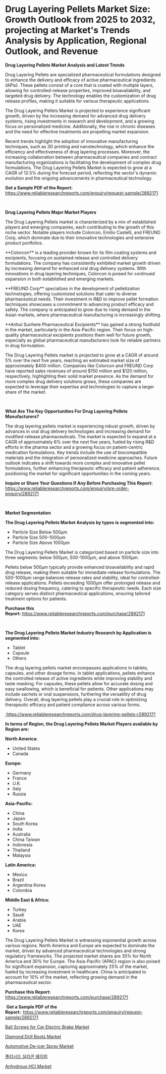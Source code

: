 <p><h1>Drug Layering Pellets Market Size: Growth Outlook from 2025 to 2032, projecting at Market's Trends Analysis by Application, Regional Outlook, and Revenue</h1></p><p><strong>Drug Layering Pellets Market Analysis and Latest Trends</strong></p>
<p><p>Drug Layering Pellets are specialized pharmaceutical formulations designed to enhance the delivery and efficacy of active pharmaceutical ingredients (APIs). These pellets consist of a core that is coated with multiple layers, allowing for controlled-release properties, improved bioavailability, and targeted drug delivery. The technology enables the customization of drug release profiles, making it suitable for various therapeutic applications.</p><p>The Drug Layering Pellets Market is projected to experience significant growth, driven by the increasing demand for advanced drug delivery systems, rising investments in research and development, and a growing focus on personalized medicine. Additionally, the rise in chronic diseases and the need for effective treatments are propelling market expansion. </p><p>Recent trends highlight the adoption of innovative manufacturing techniques, such as 3D printing and nanotechnology, which enhance the efficiency and effectiveness of drug layering processes. Moreover, the increasing collaboration between pharmaceutical companies and contract manufacturing organizations is facilitating the development of complex drug formulations. The Drug Layering Pellets Market is expected to grow at a CAGR of 12.5% during the forecast period, reflecting the sector's dynamic evolution and the ongoing advancements in pharmaceutical technology.</p></p>
<p><strong>Get a Sample PDF of the Report:&nbsp;</strong> <a href="https://www.reliableresearchreports.com/enquiry/request-sample/2892171?utm_campaign=40&utm_medium=2&utm_source=Github&utm_content=ia&utm_term=15032025&utm_id=drug-layering-pellets">https://www.reliableresearchreports.com/enquiry/request-sample/2892171</a></p>
<p>&nbsp;</p>
<p><strong>Drug Layering Pellets Major Market Players</strong></p>
<p><p>The Drug Layering Pellets market is characterized by a mix of established players and emerging companies, each contributing to the growth of this niche sector. Notable players include Colorcon, Emilio Castelli, and FREUND Corp, which dominate due to their innovative technologies and extensive product portfolios.</p><p>**Colorcon** is a leading provider known for its film coating systems and excipients, focusing on sustained release and controlled delivery formulations. The company has consistently exhibited market growth driven by increasing demand for enhanced oral drug delivery systems. With innovations in drug layering techniques, Colorcon is poised for continued expansion in both established and emerging markets.</p><p>**FREUND Corp** specializes in the development of pelletization technologies, offering customized solutions that cater to diverse pharmaceutical needs. Their investment in R&D to improve pellet formation techniques showcases a commitment to advancing product efficacy and safety. The company is anticipated to grow due to rising demand in the Asian markets, where pharmaceutical manufacturing is increasingly shifting.</p><p>**Anhui Sunhere Pharmaceutical Excipients** has gained a strong foothold in the market, particularly in the Asia-Pacific region. Their focus on high-quality pharmaceutical excipients positions them well for future growth, especially as global pharmaceutical manufacturers look for reliable partners in drug formulation.</p><p>The Drug Layering Pellets market is projected to grow at a CAGR of around 5% over the next five years, reaching an estimated market size of approximately $400 million. Companies like Colorcon and FREUND Corp have reported sales revenues of around $150 million and $120 million, respectively, highlighting their solid market presence. As the demand for more complex drug delivery solutions grows, these companies are expected to leverage their expertise and technologies to capture a larger share of the market.</p></p>
<p>&nbsp;</p>
<p><strong>What Are The Key Opportunities For Drug Layering Pellets Manufacturers?</strong></p>
<p><p>The drug layering pellets market is experiencing robust growth, driven by advances in oral drug delivery technologies and increasing demand for modified-release pharmaceuticals. The market is expected to expand at a CAGR of approximately 6% over the next five years, fueled by rising R&D efforts in the pharma sector and a growing focus on patient-centric medication formulations. Key trends include the use of biocompatible materials and the integration of personalized medicine approaches. Future outlook indicates a shift towards more complex and innovative pellet formulations, further enhancing therapeutic efficacy and patient adherence, positioning the market for significant opportunities in the coming years.</p></p>
<p><strong>Inquire or Share Your Questions If Any Before Purchasing This Report:</strong> <a href="https://www.reliableresearchreports.com/enquiry/pre-order-enquiry/2892171?utm_campaign=40&utm_medium=2&utm_source=Github&utm_content=ia&utm_term=15032025&utm_id=drug-layering-pellets">https://www.reliableresearchreports.com/enquiry/pre-order-enquiry/2892171</a></p>
<p>&nbsp;</p>
<p><strong>Market Segmentation</strong></p>
<p><strong>The Drug Layering Pellets Market Analysis by types is segmented into:</strong></p>
<p><ul><li>Particle Size Below 500μm</li><li>Particle Size 500-1000μm</li><li>Particle Size Above 1000μm</li></ul></p>
<p><p>The Drug Layering Pellets Market is categorized based on particle size into three segments: below 500μm, 500-1000μm, and above 1000μm. </p><p>Pellets below 500μm typically provide enhanced bioavailability and rapid drug release, making them suitable for immediate-release formulations. The 500-1000μm range balances release rates and stability, ideal for controlled-release applications. Pellets exceeding 1000μm offer prolonged release and reduced dosing frequency, catering to specific therapeutic needs. Each size category serves distinct pharmaceutical applications, ensuring tailored treatment options for patients.</p></p>
<p><strong>Purchase this Report:&nbsp;</strong><a href="https://www.reliableresearchreports.com/purchase/2892171?utm_campaign=40&utm_medium=2&utm_source=Github&utm_content=ia&utm_term=15032025&utm_id=drug-layering-pellets">https://www.reliableresearchreports.com/purchase/2892171</a></p>
<p>&nbsp;</p>
<p><strong>The Drug Layering Pellets Market Industry Research by Application is segmented into:</strong></p>
<p><ul><li>Tablet</li><li>Capsule</li><li>Others</li></ul></p>
<p><p>The drug layering pellets market encompasses applications in tablets, capsules, and other dosage forms. In tablet applications, pellets enhance the controlled release of active ingredients while improving stability and taste masking. For capsules, these pellets allow for accurate dosing and easy swallowing, which is beneficial for patients. Other applications may include sachets or oral suspensions, furthering the versatility of drug delivery. Overall, drug layering pellets play a crucial role in optimizing therapeutic efficacy and patient compliance across various forms.</p></p>
<p><a href="https://www.reliableresearchreports.com/drug-layering-pellets-r2892171?utm_campaign=40&utm_medium=2&utm_source=Github&utm_content=ia&utm_term=15032025&utm_id=drug-layering-pellets">&nbsp;https://www.reliableresearchreports.com/drug-layering-pellets-r2892171</a></p>
<p><strong>In terms of Region, the Drug Layering Pellets Market Players available by Region are:</strong></p>
<p>
    <p> <strong> North America: </strong>
        <ul>
            <li>United States</li>
            <li>Canada</li>
        </ul>
        </p> 
    <p> <strong> Europe: </strong>
        <ul>
            <li>Germany</li>
            <li>France</li>
            <li>U.K.</li>
            <li>Italy</li>
            <li>Russia</li>
        </ul>
        </p> 
    <p> <strong> Asia-Pacific: </strong>
        <ul>
            <li>China</li>
            <li>Japan</li>
            <li>South Korea</li>
            <li>India</li>
            <li>Australia</li>
            <li>China Taiwan</li>
            <li>Indonesia</li>
            <li>Thailand</li>
            <li>Malaysia</li>
        </ul>
        </p> 
    <p> <strong> Latin America: </strong>
        <ul>
            <li>Mexico</li>
            <li>Brazil</li>
            <li>Argentina Korea</li>
            <li>Colombia</li>
        </ul>
        </p> 
    <p> <strong> Middle East & Africa: </strong>
        <ul>
            <li>Turkey</li>
            <li>Saudi</li>
            <li>Arabia</li>
            <li>UAE</li>
            <li>Korea</li>
        </ul>
    </p>
    </p>
<p><p>The Drug Layering Pellets Market is witnessing exponential growth across various regions. North America and Europe are expected to dominate the market, driven by advanced pharmaceutical technologies and strong regulatory frameworks. The projected market shares are 35% for North America and 30% for Europe. The Asia-Pacific (APAC) region is also poised for significant expansion, capturing approximately 25% of the market, fueled by increasing investment in healthcare. China is anticipated to account for 10% of the market, reflecting growing demand in the pharmaceutical sector.</p></p>
<p><strong>Purchase this Report: </strong><a href="https://www.reliableresearchreports.com/purchase/2892171?utm_campaign=40&utm_medium=2&utm_source=Github&utm_content=ia&utm_term=15032025&utm_id=drug-layering-pellets">https://www.reliableresearchreports.com/purchase/2892171</a></p>
<p>&nbsp;<strong>Get a Sample PDF of the Report:&nbsp;&nbsp;</strong><a href="https://www.reliableresearchreports.com/enquiry/request-sample/2892171?utm_campaign=40&utm_medium=2&utm_source=Github&utm_content=ia&utm_term=15032025&utm_id=drug-layering-pellets">https://www.reliableresearchreports.com/enquiry/request-sample/2892171</a></p>
<p><strong></strong></p>
<p><p><a href="https://github.com/obajimlaweh59/Market-Research-Report-List-1/blob/main/ball-screws-for-car-electric-brake-market.md?utm_campaign=40&utm_medium=2&utm_source=Github&utm_content=ia&utm_term=15032025&utm_id=drug-layering-pellets">Ball Screws for Car Electric Brake Market</a></p><p><a href="https://github.com/rvadencho/Market-Research-Report-List-1/blob/main/diamond-drill-boots-market.md?utm_campaign=40&utm_medium=2&utm_source=Github&utm_content=ia&utm_term=15032025&utm_id=drug-layering-pellets">Diamond Drill Boots Market</a></p><p><a href="https://github.com/gripeluigstt/Market-Research-Report-List-1/blob/main/automotive-de-icer-spray-market.md?utm_campaign=40&utm_medium=2&utm_source=Github&utm_content=ia&utm_term=15032025&utm_id=drug-layering-pellets">Automotive De-icer Spray Market</a></p><p><a href="https://github.com/sougarounis/Market-Research-Report-List-7/blob/main/510479045773.md?utm_campaign=40&utm_medium=2&utm_source=Github&utm_content=ia&utm_term=15032025&utm_id=drug-layering-pellets">폴리시드 실리콘 웨이퍼</a></p><p><a href="https://github.com/muoioconzej8/Market-Research-Report-List-1/blob/main/anhydrous-hcl-market.md?utm_campaign=40&utm_medium=2&utm_source=Github&utm_content=ia&utm_term=15032025&utm_id=drug-layering-pellets">Anhydrous HCl Market</a></p></p>